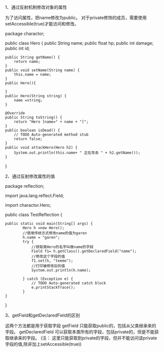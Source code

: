 1、通过反射机制修改对象的属性

为了访问属性，把name修改为public。
对于private修饰的成员，需要使用setAccessible(true)才能访问和修改。

package charactor;
 
public class Hero {
    public String name;
    public float hp;
    public int damage;
    public int id;
     
    public String getName() {
        return name;
    }
    public void setName(String name) {
        this.name = name;
    }
    public Hero(){
         
    }
    public Hero(String string) {
        name =string;
    }
 
    @Override
    public String toString() {
        return "Hero [name=" + name + "]";
    }
    public boolean isDead() {
        // TODO Auto-generated method stub
        return false;
    }
    public void attackHero(Hero h2) {
        System.out.println(this.name+ " 正在攻击 " + h2.getName());
    }
 
}

2、通过反射修改属性的值

package reflection;
 
import java.lang.reflect.Field;
 
import charactor.Hero;
  
public class TestReflection {
  
    public static void main(String[] args) {
            Hero h =new Hero();
            //使用传统方式修改name的值为garen
            h.name = "garen";
            try {
                //获取类Hero的名字叫做name的字段
                Field f1= h.getClass().getDeclaredField("name");
                //修改这个字段的值
                f1.set(h, "teemo");
                //打印被修改后的值
                System.out.println(h.name);
                 
            } catch (Exception e) {
                // TODO Auto-generated catch block
                e.printStackTrace();
            }
    }
}

3、getField和getDeclaredField的区别

这两个方法都是用于获取字段
getField 只能获取public的，包括从父类继承来的字段。
getDeclaredField 可以获取本类所有的字段，包括private的，但是不能获取继承来的字段。 
(注： 这里只能获取到private的字段，但并不能访问该private字段的值,除非加上setAccessible(true))
